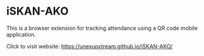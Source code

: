 # iSKAN-AKO
This is a browser extension for tracking attendance using a QR code mobile application.

Click to visit website: https://unexupxtream.github.io/iSKAN-AKO/
